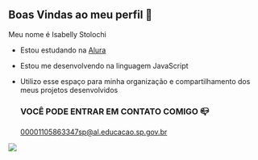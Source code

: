 ## Boas Vindas ao meu perfil 💙

Meu nome é Isabelly Stolochi

- Estou estudando na [Alura](https://www.alura.com.br)
- Estou me desenvolvendo na linguagem JavaScript
- Utilizo esse espaço para minha organização e compartilhamento dos meus projetos desenvolvidos

  ### VOCÊ PODE ENTRAR EM CONTATO COMIGO 📪

  00001105863347sp@al.educacao.sp.gov.br

![](https://media1.tenor.com/m/D6P7ayaAqY0AAAAd/the-chosen-os-escolhidos.gif)
